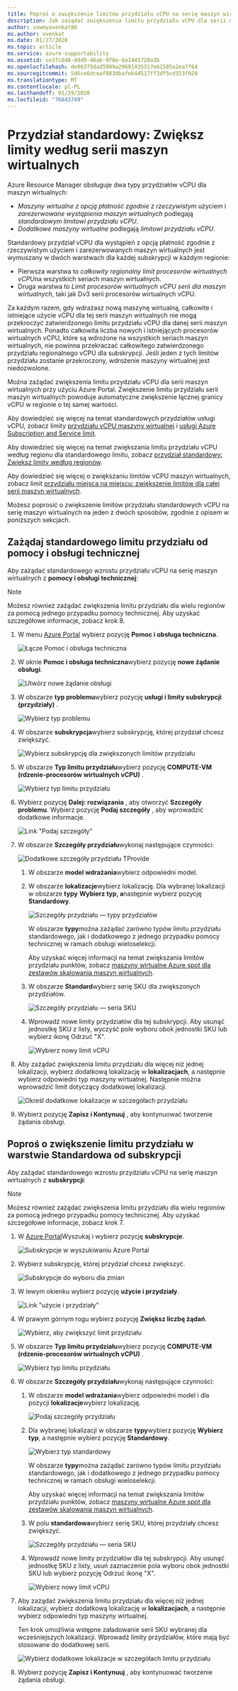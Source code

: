 ```yaml
---
title: Poproś o zwiększenie limitów przydziału vCPU na serię maszyn wirtualnych platformy Azure
description: Jak zażądać zwiększenia limitu przydziału vCPU dla serii maszyn wirtualnych w Azure Portal, co zwiększa łączny limit vCPU dla tej samej kwoty.
author: sowmyavenkat86
ms.author: svenkat
ms.date: 01/27/2020
ms.topic: article
ms.service: azure-supportability
ms.assetid: ce37c848-ddd9-46ab-978e-6a1445728a3b
ms.openlocfilehash: de06375dad5999a29691435317e62585a2ea7f64
ms.sourcegitcommit: 5d6ce6dceaf883dbafeb44517ff3df5cd153f929
ms.translationtype: MT
ms.contentlocale: pl-PL
ms.lasthandoff: 01/29/2020
ms.locfileid: "76843749"
---
```

# <a name="standard-quota-increase-limits-by-vm-series"></a>Przydział standardowy: Zwiększ limity według serii maszyn wirtualnych

Azure Resource Manager obsługuje dwa typy przydziałów vCPU dla maszyn wirtualnych:

* *Maszyny wirtualne z opcją płatność zgodnie z rzeczywistym* użyciem i *zarezerwowane wystąpienia maszyn wirtualnych* podlegają *standardowym limitowi przydziału vCPU*.
* *Dodatkowe maszyny wirtualne* podlegają *limitowi przydziału vCPU*.

Standardowy przydział vCPU dla wystąpień z opcją płatność zgodnie z rzeczywistym użyciem i zarezerwowanych maszyn wirtualnych jest wymuszany w dwóch warstwach dla każdej subskrypcji w każdym regionie:

* Pierwsza warstwa to *całkowity regionalny limit procesorów wirtualnych vCPU*na wszystkich seriach maszyn wirtualnych.
* Druga warstwa to *Limit procesorów wirtualnych vCPU serii dla maszyn wirtualnych*, taki jak Dv3 serii procesorów wirtualnych vCPU.

Za każdym razem, gdy wdrażasz nową maszynę wirtualną, całkowite i istniejące użycie vCPU dla tej serii maszyn wirtualnych nie mogą przekroczyć zatwierdzonego limitu przydziału vCPU dla danej serii maszyn wirtualnych. Ponadto całkowita liczba nowych i istniejących procesorów wirtualnych vCPU, które są wdrożone na wszystkich seriach maszyn wirtualnych, nie powinna przekraczać całkowitego zatwierdzonego przydziału regionalnego vCPU dla subskrypcji. Jeśli jeden z tych limitów przydziału zostanie przekroczony, wdrożenie maszyny wirtualnej jest niedozwolone.

Można zażądać zwiększenia limitu przydziału vCPU dla serii maszyn wirtualnych przy użyciu Azure Portal. Zwiększenie limitu przydziału serii maszyn wirtualnych powoduje automatyczne zwiększenie łącznej granicy vCPU w regionie o tej samej wartości.

Aby dowiedzieć się więcej na temat standardowych przydziałów usługi vCPU, zobacz limity [przydziału vCPU maszyny wirtualnej](../../virtual-machines/windows/quotas.md) i [usługi Azure Subscription and Service limit](https://docs.microsoft.com/azure/azure-supportability/classic-deployment-model-quota-increase-requests).

Aby dowiedzieć się więcej na temat zwiększania limitu przydziału vCPU według regionu dla standardowego limitu, zobacz [przydział standardowy: Zwiększ limity według regionów](regional-quota-requests.md).

Aby dowiedzieć się więcej o zwiększaniu limitów vCPU maszyn wirtualnych, zobacz limit [przydziału miejsca na miejscu: zwiększenie limitów dla całej serii maszyn wirtualnych](low-priority-quota.md).

Możesz poprosić o zwiększenie limitów przydziału standardowych vCPU na serię maszyn wirtualnych na jeden z dwóch sposobów, zgodnie z opisem w poniższych sekcjach.

## <a name="request-a-standard-quota-increase-from-help--support"></a>Zażądaj standardowego limitu przydziału od pomocy i obsługi technicznej

Aby zażądać standardowego wzrostu przydziału vCPU na serię maszyn wirtualnych z **pomocy i obsługi technicznej**:

> [!NOTE]
> Możesz również zażądać zwiększenia limitu przydziału dla wielu regionów za pomocą jednego przypadku pomocy technicznej. Aby uzyskać szczegółowe informacje, zobacz krok 8.

1. W menu [Azure Portal](https://portal.azure.com) wybierz pozycję **Pomoc i obsługa techniczna**.

   ![Łącze Pomoc i obsługa techniczna](./media/resource-manager-core-quotas-request/help-plus-support.png)

1. W oknie **Pomoc i obsługa techniczna**wybierz pozycję **nowe żądanie obsługi**.

    ![Utwórz nowe żądanie obsługi](./media/resource-manager-core-quotas-request/new-support-request.png)

1. W obszarze **typ problemu**wybierz pozycję **usługi i limity subskrypcji (przydziały)** .

   ![Wybierz typ problemu](./media/resource-manager-core-quotas-request/select-quota-issue-type.png)

1. W obszarze **subskrypcja**wybierz subskrypcję, której przydział chcesz zwiększyć.

   ![Wybierz subskrypcję dla zwiększonych limitów przydziału](./media/resource-manager-core-quotas-request/select-subscription-support-request.png)

1. W obszarze **Typ limitu przydziału**wybierz pozycję **COMPUTE-VM (rdzenie-procesorów wirtualnych vCPU)** .

   ![Wybierz typ limitu przydziału](./media/resource-manager-core-quotas-request/select-quota-type.png)

1. Wybierz pozycję **Dalej: rozwiązania** , aby otworzyć **Szczegóły problemu**. Wybierz pozycję **Podaj szczegóły** , aby wprowadzić dodatkowe informacje.

   ![Link "Podaj szczegóły"](./media/resource-manager-core-quotas-request/provide-details-link.png)

1. W obszarze **Szczegóły przydziału**wykonaj następujące czynności:

   ![Dodatkowe szczegóły przydziału TProvide](./media/resource-manager-core-quotas-request/quota-details-deployment-rm-locations.png)

   1. W obszarze **model wdrażania**wybierz odpowiedni model.

   1. W obszarze **lokalizacje**wybierz lokalizację. Dla wybranej lokalizacji w obszarze **typy** **Wybierz typ, a**następnie wybierz pozycję **Standardowy**.

      ![Szczegóły przydziału — typy przydziałów](./media/resource-manager-core-quotas-request/quota-details-select-standard-type.png)

      W obszarze **typy**można zażądać zarówno typów limitu przydziału standardowego, jak i dodatkowego z jednego przypadku pomocy technicznej w ramach obsługi wieloselekcji.

      Aby uzyskać więcej informacji na temat zwiększania limitów przydziału punktów, zobacz [maszyny wirtualne Azure spot dla zestawów skalowania maszyn wirtualnych](../../virtual-machine-scale-sets/use-spot.md).

   1. W obszarze **Standard**wybierz serię SKU dla zwiększonych przydziałów.

      ![Szczegóły przydziału — seria SKU](./media/resource-manager-core-quotas-request/quota-details-standard-select-series.png)

   1. Wprowadź nowe limity przydziałów dla tej subskrypcji. Aby usunąć jednostkę SKU z listy, wyczyść pole wyboru obok jednostki SKU lub wybierz ikonę Odrzuć "X".

      ![Wybierz nowy limit vCPU](./media/resource-manager-core-quotas-request/quota-details-standard-set-vcpu-limit.png)

1. Aby zażądać zwiększenia limitu przydziału dla więcej niż jednej lokalizacji, wybierz dodatkową lokalizację w **lokalizacjach**, a następnie wybierz odpowiedni typ maszyny wirtualnej. Następnie można wprowadzić limit dotyczący dodatkowej lokalizacji.

   ![Określ dodatkowe lokalizacje w szczegółach przydziału](./media/resource-manager-core-quotas-request/quota-details-multiple-locations.png)

1. Wybierz pozycję **Zapisz i Kontynuuj** , aby kontynuować tworzenie żądania obsługi.

## <a name="request-a-standard-quota-increase-from-subscriptions"></a>Poproś o zwiększenie limitu przydziału w warstwie Standardowa od subskrypcji

Aby zażądać standardowego wzrostu przydziału vCPU na serię maszyn wirtualnych z **subskrypcji**:

> [!NOTE]
> Możesz również zażądać zwiększenia limitu przydziału dla wielu regionów za pomocą jednego przypadku pomocy technicznej. Aby uzyskać szczegółowe informacje, zobacz krok 7.

1. W [Azure Portal](https://portal.azure.com)Wyszukaj i wybierz pozycję **subskrypcje**.

   ![Subskrypcje w wyszukiwaniu Azure Portal](./media/resource-manager-core-quotas-request/search-for-subscriptions.png)

1. Wybierz subskrypcję, której przydział chcesz zwiększyć.

   ![Subskrypcje do wyboru dla zmian](./media/resource-manager-core-quotas-request/select-subscription-change-quota.png)

1. W lewym okienku wybierz pozycję **użycie i przydziały**.

   ![Link "użycie i przydziały"](./media/resource-manager-core-quotas-request/select-usage-plus-quotas.png)

1. W prawym górnym rogu wybierz pozycję **Zwiększ liczbę żądań**.

   ![Wybierz, aby zwiększyć limit przydziału](./media/resource-manager-core-quotas-request/request-increase-from-subscription.png)

1. W obszarze **Typ limitu przydziału**wybierz pozycję **COMPUTE-VM (rdzenie-procesorów wirtualnych vCPU)** .

   ![Wybierz typ limitu przydziału](./media/resource-manager-core-quotas-request/select-quota-type.png)

1. W obszarze **Szczegóły przydziału**wykonaj następujące czynności:

   1. W obszarze **model wdrażania**wybierz odpowiedni model i dla pozycji **lokalizacje**wybierz lokalizację.

      ![Podaj szczegóły przydziału](./media/resource-manager-core-quotas-request/quota-details-deployment-rm-locations.png)

   1. Dla wybranej lokalizacji w obszarze **typy**wybierz pozycję **Wybierz typ**, a następnie wybierz pozycję **Standardowy**.

      ![Wybierz typ standardowy](./media/resource-manager-core-quotas-request/quota-details-select-standard-type.png)

      W obszarze **typy**można zażądać zarówno typów limitu przydziału standardowego, jak i dodatkowego z jednego przypadku pomocy technicznej w ramach obsługi wieloselekcji.

      Aby uzyskać więcej informacji na temat zwiększania limitów przydziału punktów, zobacz [maszyny wirtualne Azure spot dla zestawów skalowania maszyn wirtualnych](../../virtual-machine-scale-sets/use-spot.md).

   1. W polu **standardowa**wybierz serię SKU, której przydziały chcesz zwiększyć.

      ![Szczegóły przydziału — seria SKU](./media/resource-manager-core-quotas-request/quota-details-standard-select-series.png)

   1. Wprowadź nowe limity przydziałów dla tej subskrypcji. Aby usunąć jednostkę SKU z listy, usuń zaznaczenie pola wyboru obok jednostki SKU lub wybierz pozycję Odrzuć ikonę "X".

      ![Wybierz nowy limit vCPU](./media/resource-manager-core-quotas-request/quota-details-standard-set-vcpu-limit.png)

1. Aby zażądać zwiększenia limitu przydziału dla więcej niż jednej lokalizacji, wybierz dodatkową lokalizację w **lokalizacjach**, a następnie wybierz odpowiedni typ maszyny wirtualnej.

   Ten krok umożliwia wstępne załadowanie serii SKU wybranej dla wcześniejszych lokalizacji. Wprowadź limity przydziałów, które mają być stosowane do dodatkowej serii.

   ![Wybierz dodatkowe lokalizacje w szczegółach limitu przydziału](./media/resource-manager-core-quotas-request/quota-details-multiple-locations.png)

1. Wybierz pozycję **Zapisz i Kontynuuj** , aby kontynuować tworzenie żądania obsługi.
